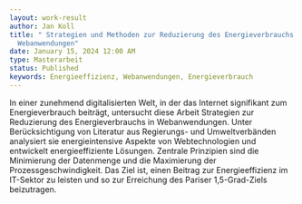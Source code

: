 ```yaml
---
layout: work-result
author: Jan Koll
title: " Strategien und Methoden zur Reduzierung des Energieverbrauchs in
  Webanwendungen"
date: January 15, 2024 12:00 AM
type: Masterarbeit
status: Published
keywords: Energieeffizienz, Webanwendungen, Energieverbrauch
---
```

In einer zunehmend digitalisierten Welt, in der das Internet signifikant zum Energieverbrauch beiträgt, untersucht diese Arbeit Strategien zur Reduzierung des Energieverbrauchs in Webanwendungen. Unter Berücksichtigung von Literatur aus Regierungs- und Umweltverbänden analysiert sie energieintensive Aspekte von Webtechnologien und entwickelt energieeffiziente Lösungen. Zentrale Prinzipien sind die Minimierung der Datenmenge und die Maximierung der Prozessgeschwindigkeit. Das Ziel ist, einen Beitrag zur Energieeffizienz im IT-Sektor zu leisten und so zur Erreichung des Pariser 1,5-Grad-Ziels beizutragen.
